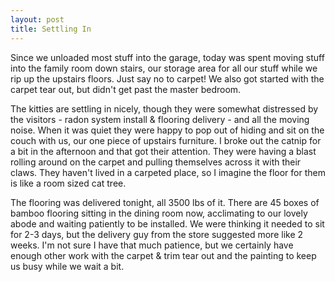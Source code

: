 ```yaml
---
layout: post
title: Settling In
---
```


Since we unloaded most stuff into the garage, today was spent moving stuff into the family room down stairs, our storage area for all our stuff while we rip up the upstairs floors. Just say no to carpet! We also got started with the carpet tear out, but didn't get past the master bedroom. 

The kitties are settling in nicely, though they were somewhat distressed by the visitors - radon system install & flooring delivery - and all the moving noise. When it was quiet they were happy to pop out of hiding and sit on the couch with us, our one piece of upstairs furniture. I broke out the catnip for a bit in the afternoon and that got their attention. They were having a blast rolling around on the carpet and pulling themselves across it with their claws. They haven't lived in a carpeted place, so I imagine the floor for them is like a room sized cat tree.

The flooring was delivered tonight, all 3500 lbs of it. There are 45 boxes of bamboo flooring sitting in the dining room now, acclimating to our lovely abode and waiting patiently to be installed. We were thinking it needed to sit for 2-3 days, but the delivery guy from the store suggested more like 2 weeks. I'm not sure I have that much patience, but we certainly have enough other work with the carpet & trim tear out and the painting to keep us busy while we wait a bit. 

